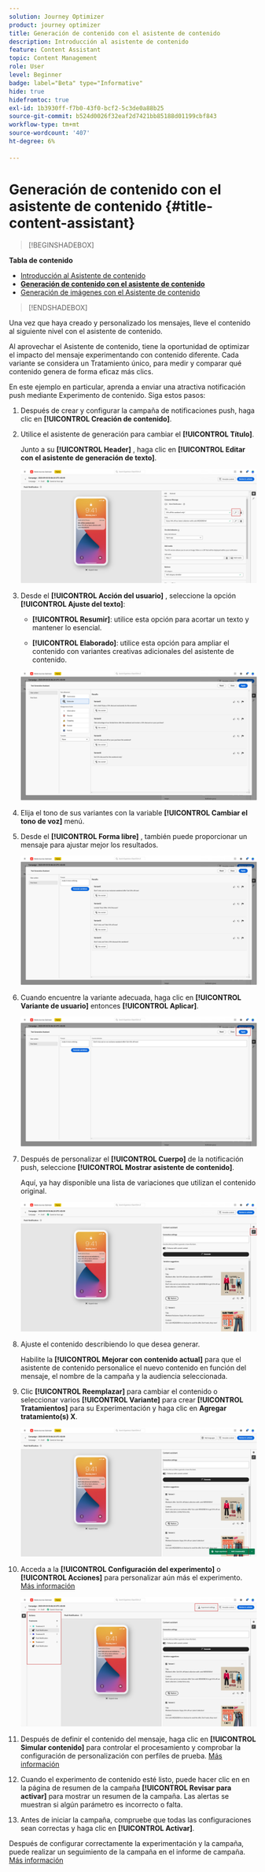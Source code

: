 ```yaml
---
solution: Journey Optimizer
product: journey optimizer
title: Generación de contenido con el asistente de contenido
description: Introducción al asistente de contenido
feature: Content Assistant
topic: Content Management
role: User
level: Beginner
badge: label="Beta" type="Informative"
hide: true
hidefromtoc: true
exl-id: 1b3930ff-f7b0-43f0-bcf2-5c3de0a88b25
source-git-commit: b524d0026f32eaf2d7421bb85188d01199cbf843
workflow-type: tm+mt
source-wordcount: '407'
ht-degree: 6%

---
```


# Generación de contenido con el asistente de contenido {#title-content-assistant}

>[!BEGINSHADEBOX]

**Tabla de contenido**

* [Introducción al Asistente de contenido](gs-generative.md)
* **[Generación de contenido con el asistente de contenido](generative-content.md)**
* [Generación de imágenes con el Asistente de contenido](generative-image.md)

>[!ENDSHADEBOX]

Una vez que haya creado y personalizado los mensajes, lleve el contenido al siguiente nivel con el asistente de contenido.

Al aprovechar el Asistente de contenido, tiene la oportunidad de optimizar el impacto del mensaje experimentando con contenido diferente. Cada variante se considera un Tratamiento único, para medir y comparar qué contenido genera de forma eficaz más clics.

En este ejemplo en particular, aprenda a enviar una atractiva notificación push mediante Experimento de contenido. Siga estos pasos:

1. Después de crear y configurar la campaña de notificaciones push, haga clic en **[!UICONTROL Creación de contenido]**.

1. Utilice el asistente de generación para cambiar el **[!UICONTROL Título]**.

   Junto a su **[!UICONTROL Header]** , haga clic en **[!UICONTROL Editar con el asistente de generación de texto]**.

   ![](assets/gen-ai-title-1.png)

1. Desde el **[!UICONTROL Acción del usuario]** , seleccione la opción **[!UICONTROL Ajuste del texto]**:

   * **[!UICONTROL Resumir]**: utilice esta opción para acortar un texto y mantener lo esencial.

   * **[!UICONTROL Elaborado]**: utilice esta opción para ampliar el contenido con variantes creativas adicionales del asistente de contenido.

   ![](assets/gen-ai-title-2.png)

1. Elija el tono de sus variantes con la variable **[!UICONTROL Cambiar el tono de voz]** menú.

1. Desde el **[!UICONTROL Forma libre]** , también puede proporcionar un mensaje para ajustar mejor los resultados.

   ![](assets/gen-ai-title-3.png)

1. Cuando encuentre la variante adecuada, haga clic en **[!UICONTROL Variante de usuario]** entonces **[!UICONTROL Aplicar]**.

   ![](assets/gen-ai-title-4.png)

1. Después de personalizar el **[!UICONTROL Cuerpo]** de la notificación push, seleccione **[!UICONTROL Mostrar asistente de contenido]**.

   Aquí, ya hay disponible una lista de variaciones que utilizan el contenido original.

   ![](assets/gen-ai-title-5.png)

1. Ajuste el contenido describiendo lo que desea generar.

   Habilite la **[!UICONTROL Mejorar con contenido actual]** para que el asistente de contenido personalice el nuevo contenido en función del mensaje, el nombre de la campaña y la audiencia seleccionada.

1. Clic **[!UICONTROL Reemplazar]** para cambiar el contenido o seleccionar varios **[!UICONTROL Variante]** para crear **[!UICONTROL Tratamientos]** para su Experimentación y haga clic en **Agregar tratamiento(s) X**.

   ![](assets/gen-ai-title-6.png)

1. Acceda a la **[!UICONTROL Configuración del experimento]** o **[!UICONTROL Acciones]** para personalizar aún más el experimento. [Más información](../campaigns/content-experiment.md)

   ![](assets/gen-ai-title-7.png)

1. Después de definir el contenido del mensaje, haga clic en **[!UICONTROL Simular contenido]** para controlar el procesamiento y comprobar la configuración de personalización con perfiles de prueba. [Más información](../email/preview.md)

1. Cuando el experimento de contenido esté listo, puede hacer clic en en la página de resumen de la campaña **[!UICONTROL Revisar para activar]** para mostrar un resumen de la campaña. Las alertas se muestran si algún parámetro es incorrecto o falta.

1. Antes de iniciar la campaña, compruebe que todas las configuraciones sean correctas y haga clic en **[!UICONTROL Activar]**.

Después de configurar correctamente la experimentación y la campaña, puede realizar un seguimiento de la campaña en el informe de campaña. [Más información](../reports/campaign-global-report.md#experimentation-report)
